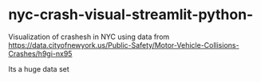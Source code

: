 # nyc-crash-visual-streamlit-python-
Visualization of crashesh in NYC using data from https://data.cityofnewyork.us/Public-Safety/Motor-Vehicle-Collisions-Crashes/h9gi-nx95

Its a huge data set 

